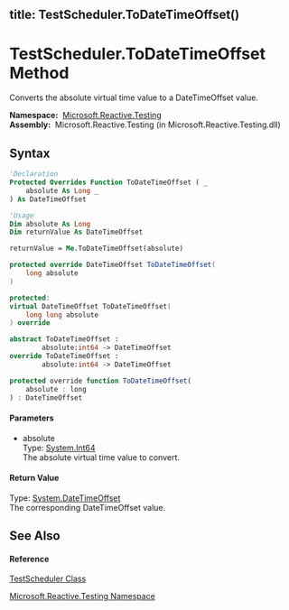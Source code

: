 title: TestScheduler.ToDateTimeOffset()
---
# TestScheduler.ToDateTimeOffset Method

Converts the absolute virtual time value to a DateTimeOffset value.

**Namespace:**  [Microsoft.Reactive.Testing](Microsoft.Reactive.Testing/Microsoft.Reactive.Testing)  
**Assembly:**  Microsoft.Reactive.Testing (in Microsoft.Reactive.Testing.dll)

## Syntax

```vb
'Declaration
Protected Overrides Function ToDateTimeOffset ( _
    absolute As Long _
) As DateTimeOffset
```

```vb
'Usage
Dim absolute As Long
Dim returnValue As DateTimeOffset

returnValue = Me.ToDateTimeOffset(absolute)
```

```csharp
protected override DateTimeOffset ToDateTimeOffset(
    long absolute
)
```

```c++
protected:
virtual DateTimeOffset ToDateTimeOffset(
    long long absolute
) override
```

```fsharp
abstract ToDateTimeOffset : 
        absolute:int64 -> DateTimeOffset 
override ToDateTimeOffset : 
        absolute:int64 -> DateTimeOffset 
```

```javascript
protected override function ToDateTimeOffset(
    absolute : long
) : DateTimeOffset
```

#### Parameters

- absolute  
  Type: [System.Int64](https://msdn.microsoft.com/en-us/library/6yy583ek)  
  The absolute virtual time value to convert.

#### Return Value

Type: [System.DateTimeOffset](https://msdn.microsoft.com/en-us/library/Bb341783)  
The corresponding DateTimeOffset value.

## See Also

#### Reference

[TestScheduler Class](TestScheduler/TestScheduler)

[Microsoft.Reactive.Testing Namespace](Microsoft.Reactive.Testing/Microsoft.Reactive.Testing)
